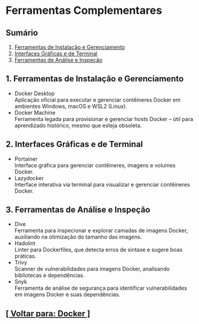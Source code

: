 # Ferramentas Complementares

## Sumário

1. [Ferramentas de Instalação e Gerenciamento](#ferramentas-instalacao-gerenciamento)
2. [Interfaces Gráficas e de Terminal](#interfaces-graficas-terminal)
3. [Ferramentas de Análise e Inspeção](#ferramentas-analise-inspecao)

## <a id="ferramentas-instalacao-gerenciamento">1. Ferramentas de Instalação e Gerenciamento</a>

- Docker Desktop  
    Aplicação oficial para executar e gerenciar contêineres Docker em ambientes Windows, macOS e WSL2 (Linux).
- Docker Machine  
    Ferramenta legada para provisionar e gerenciar hosts Docker – útil para aprendizado histórico, mesmo que esteja obsoleta.

## <a id="interfaces-graficas-terminal">2. Interfaces Gráficas e de Terminal</a>

- Portainer  
    Interface gráfica para gerenciar contêineres, imagens e volumes Docker.
- Lazydocker  
    Interface interativa via terminal para visualizar e gerenciar contêineres Docker.

## <a id="ferramentas-analise-inspecao">3. Ferramentas de Análise e Inspeção</a>

- Dive  
    Ferramenta para inspecionar e explorar camadas de imagens Docker, auxiliando na otimização do tamanho das imagens.
- Hadolint  
    Linter para Dockerfiles, que detecta erros de sintaxe e sugere boas práticas.
- Trivy  
    Scanner de vulnerabilidades para imagens Docker, analisando bibliotecas e dependências.
- Snyk  
    Ferramenta de análise de segurança para identificar vulnerabilidades em imagens Docker e suas dependências.

## [[ Voltar para: Docker ]](../docker.md#ferramentas-complementares)